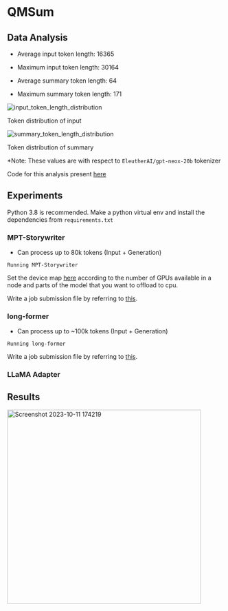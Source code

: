# QMSum

## Data Analysis

- Average input token length: 16365
- Maximum input token length: 30164

- Average summary token length: 64
- Maximum summary token length: 171


![input_token_length_distribution](https://github.com/Sleepyhead01/QMSum/assets/69421538/8ae916b6-27c1-4787-9f8d-a786d7c9e364)

Token distribution of input


![summary_token_length_distribution](https://github.com/Sleepyhead01/QMSum/assets/69421538/9f41d24c-dd12-4088-9ea5-4a93c7ab2658)

Token distribution of summary

*Note: These values are with respect to `EleutherAI/gpt-neox-20b` tokenizer

Code for this analysis present [here](https://github.com/Sleepyhead01/QMSum/blob/main/mpt-storywriter/token_len_analysis.py)

## Experiments
Python 3.8 is recommended.
Make a python virtual env and install the dependencies from `requirements.txt`

### MPT-Storywriter
- Can process up to 80k tokens (Input + Generation)

`Running MPT-Storywriter`

Set the  device map [here](https://github.com/Sleepyhead01/QMSum/blob/570abc33308f729ec42c1f6bb71d30386344185d/mpt-storywriter/mpt_generate.py#L58) according to the number of GPUs available in a node and parts of the model that you want to offload to cpu.

Write a job submission file by referring to [this](https://github.com/Sleepyhead01/QMSum/blob/main/mpt-storywriter/inf_gen.sh).

### long-former
- Can process up to ~100k tokens (Input + Generation)

`Running long-former`

Write a job submission file by referring to [this](https://github.com/Sleepyhead01/QMSum/blob/main/mpt-storywriter/inf_gen.sh).

### LLaMA Adapter

## Results

<img width="451" alt="Screenshot 2023-10-11 174219" src="https://github.com/Sleepyhead01/QMSum/assets/69421538/733f2ba0-4850-45fb-855b-490a68921bb9">


